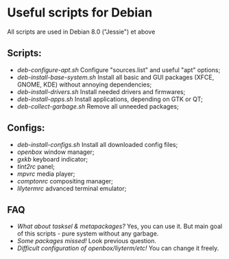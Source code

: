 # Useful scripts for Debian #
All scripts are used in Debian 8.0 ("Jessie") et above

## Scripts: ##
* *deb-configure-apt.sh*  Configure "sources.list" and useful "apt" options;
* *deb-install-base-system.sh*  Install all basic and GUI packages (XFCE, GNOME, KDE) without annoying dependencies;
* *deb-install-drivers.sh*  Install needed drivers and firmwares;
* *deb-install-apps.sh*  Install applications, depending on GTK or QT;
* *deb-collect-garbage.sh*  Remove all unneeded packages;

## Configs: ##
* *deb-install-configs.sh*  Install all downloaded config files;
* *openbox*  window manager;
* *gxkb*  keyboard indicator;
* *tint2rc*  panel;
* *mpvrc*  media player;
* *comptonrc*  compositing manager;
* *lilytermrc*  advanced terminal emulator;

## FAQ ##
* *What about tasksel & metapackages?*  Yes, you can use it. But main goal of this scripts - pure system without any garbage.
* *Some packages missed!*  Look previous question.
* *Difficult configuration of openbox/liyterm/etc!*  You can change it freely.

